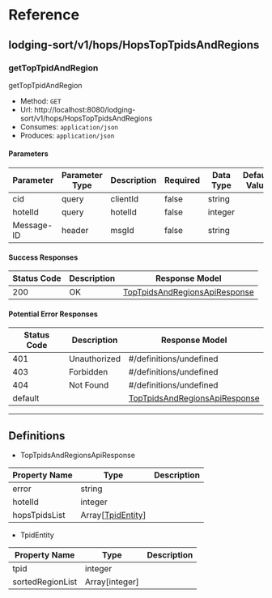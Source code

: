 # Reference
## lodging-sort/v1/hops/HopsTopTpidsAndRegions
### getTopTpidAndRegion
getTopTpidAndRegion

- Method: `GET`
- Url: http://localhost:8080/lodging-sort/v1/hops/HopsTopTpidsAndRegions
- Consumes: `application/json`
- Produces: `application/json`

#### Parameters
Parameter | Parameter Type | Description | Required | Data Type | Default Value
--------- | -------------- | ----------- | -------- | --------- | -------------
cid | query | clientId | false | string | 
hotelId | query | hotelId | false | integer | 
Message-ID | header | msgId | false | string | 

#### Success Responses
Status Code | Description | Response Model
----------- | ----------- | --------------
200 | OK | [TopTpidsAndRegionsApiResponse](#/definitions/TopTpidsAndRegionsApiResponse)

#### Potential Error Responses
Status Code | Description | Response Model
----------- | ----------- | --------------
401 | Unauthorized | #/definitions/undefined
403 | Forbidden | #/definitions/undefined
404 | Not Found | #/definitions/undefined
default |  | [TopTpidsAndRegionsApiResponse](#/definitions/TopTpidsAndRegionsApiResponse)

---

## Definitions
- <a name="/definitions/TopTpidsAndRegionsApiResponse"></a>TopTpidsAndRegionsApiResponse

Property Name | Type | Description
------------- | ---- | -----------
error | string | 
hotelId | integer | 
hopsTpidsList | Array[[TpidEntity](#/definitions/TpidEntity)] | 

- <a name="/definitions/TpidEntity"></a>TpidEntity

Property Name | Type | Description
------------- | ---- | -----------
tpid | integer | 
sortedRegionList | Array[integer] | 
